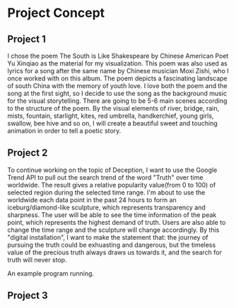 # Project Concept
## Project 1
I chose the poem The South is Like Shakespeare by Chinese American Poet Yu Xinqiao as the material for my visualization. This poem was also used as lyrics for a song after the same name by Chinese musician Moxi Zishi, who I once worked with on this album. The poem depicts a fascinating landscape of south China with the memory of youth love. I love both the poem and the song at the first sight, so I decide to use the song as the background music for the visual storytelling.
There are going to be 5-6 main scenes according to the structure of the poem. By the visual elements of river, bridge, rain, mists, fountain, starlight, kites, red umbrella, handkerchief, young girls, swallow, bee hive and so on, I will create a beautiful sweet and touching animation in order to tell a poetic story. 

<!-- ![c++](/img/4to6.png) -->

## Project 2
To continue working on the topic of Deception, I want to use the Google Trend API to pull out the search trend of the word "Truth" over time worldwide. The result gives a relative popularity value(from 0 to 100) of selected region during the selected time range. I'm about to use the worldwide each data point in the past 24 hours to form an iceburg/diamond-like sculpture, which represents transparency and sharpness. The user will be able to see the time information of the peak point, which represents the highest demand of truth. Users are also able to change the time range and the sculpture will change accordingly. 
By this "digital installation", I want to make the statement that: the journey of pursuing the truth could be exhuasting and dangerous, but the timeless value of the precious truth always draws us towards it, and the search for truth will never stop.

An example program running.

## Project 3


<!-- ![screenshot](/img/run.gif) -->
